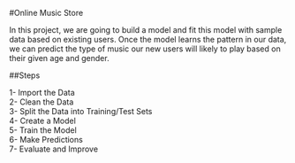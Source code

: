 #Online Music Store

In this project, we are going to build a model and fit this model with sample data based on existing users. Once the model learns the pattern in our data, we can predict the type of music our new users will likely to play based on their given age and gender.

##Steps

1- Import the Data  
2- Clean the Data  
3- Split the Data into Training/Test Sets  
4- Create a Model  
5- Train the Model  
6- Make Predictions  
7- Evaluate and Improve  



